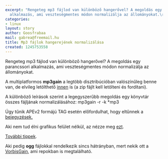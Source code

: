 ```yaml
---
excerpt: "Rengeteg mp3 fájlod van különböző hangerővel? A megoldás egy parancssori
  alkalmazás, ami veszteségmentes módon normalizálja az állományokat.\r\n"
categories:
- linux
layout: story
author: Goosfrabaa
mail: gabrea@freemail.hu
title: Mp3 fájlok hangerejének normalizálása
created: 1245753558
---
```

Rengeteg mp3 fájlod van különböző hangerővel? A megoldás egy parancssori alkalmazás, ami veszteségmentes módon normalizálja az állományokat.
<!--break-->
A multiplatformos <strong>mp3gain</strong> a legtöbb disztribúcióban valószínűleg benne van, de elvileg letölthető <a href="http://mp3gain.sourceforge.net">innen</a> is (a zip fájlt kell letölteni és fordítani).

A különböző leírások szerint a legegyszerűbb megoldás egy könyvtár összes fájljának normalizálásához:
</code>mp3gain -r -k *mp3</code>

Úgy tűnik APEv2 formájú TAG esetén előfordulhat, hogy eltűnnek a <a href="http://mp3gain.sourceforge.net/faq.php">bejegyzések.</a>

Aki nem tud élni grafikus felület nélkül, az nézze meg <a href="http://sourceforge.net/projects/easymp3gain">ezt</a>.

<a href="http://www.linux.com/archive/articles/59957">További tippek</a>.

Aki pedig <strong>ogg</strong> fájlokkal rendelkezik sincs hátrányban, mert nekik ott a <a href="http://www.sjeng.org/vorbisgain.html">VorbisGain</a>, ami repokban is megtalálható.
